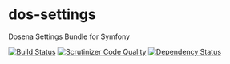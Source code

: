 # dos-settings
Dosena Settings Bundle for Symfony

[![Build Status](https://travis-ci.org/liverbool/dos-settings-bundle.svg?branch=master)](https://travis-ci.org/liverbool/dos-settings-bundle)
[![Scrutinizer Code Quality](https://scrutinizer-ci.com/g/liverbool/dos-settings-bundle/badges/quality-score.png?b=master)](https://scrutinizer-ci.com/g/liverbool/dos-settings-bundle/?branch=master)
[![Dependency Status](https://www.versioneye.com/user/projects/558a8fa23964640013000048/badge.svg?style=flat)](https://www.versioneye.com/user/projects/558a8fa23964640013000048)
